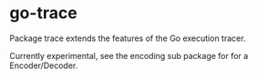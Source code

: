 # go-trace

Package trace extends the features of the Go execution tracer.

Currently experimental, see the encoding sub package for for a Encoder/Decoder.
